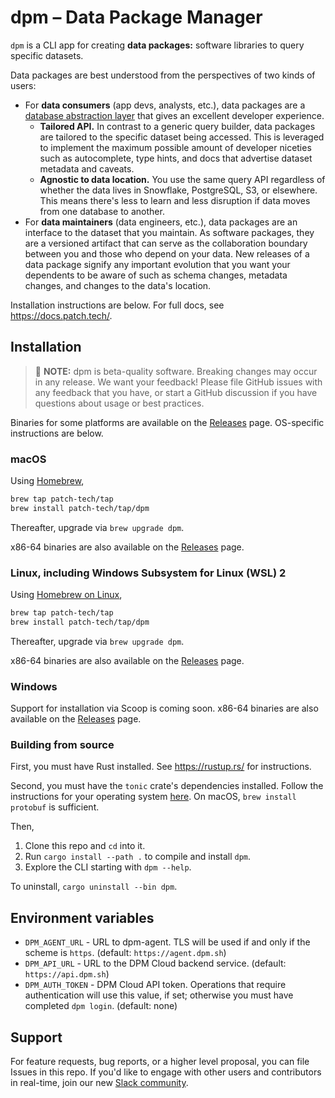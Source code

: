 # dpm – Data Package Manager

`dpm` is a CLI app for creating **data packages:** software libraries to query specific datasets.

Data packages are best understood from the perspectives of two kinds of users:

- For **data consumers** (app devs, analysts, etc.), data packages are a [database abstraction layer](https://en.wikipedia.org/wiki/Database_abstraction_layer) that gives an excellent developer experience.
  - **Tailored API.** In contrast to a generic query builder, data packages are tailored to the specific dataset being accessed. This is leveraged to implement the maximum possible amount of developer niceties such as autocomplete, type hints, and docs that advertise dataset metadata and caveats.
  - **Agnostic to data location.** You use the same query API regardless of whether the data lives in Snowflake, PostgreSQL, S3, or elsewhere. This means there's less to learn and less disruption if data moves from one database to another.
- For **data maintainers** (data engineers, etc.), data packages are an interface to the dataset that you maintain. As software packages, they are a versioned artifact that can serve as the collaboration boundary between you and those who depend on your data. New releases of a data package signify any important evolution that you want your dependents to be aware of such as schema changes, metadata changes, and changes to the data's location.

Installation instructions are below. For full docs, see https://docs.patch.tech/.

## Installation

> :rotating_light: **NOTE:** dpm is beta-quality software. Breaking changes may occur in any release. We want your feedback! Please file GitHub issues with any feedback that you have, or start a GitHub discussion if you have questions about usage or best practices.

Binaries for some platforms are available on the [Releases](https://github.com/patch-tech/dpm/releases) page. OS-specific instructions are below.

### macOS

Using [Homebrew](https://brew.sh/),

```sh
brew tap patch-tech/tap
brew install patch-tech/tap/dpm
```

Thereafter, upgrade via `brew upgrade dpm`.

x86-64 binaries are also available on the [Releases](https://github.com/patch-tech/dpm/releases) page.

### Linux, including Windows Subsystem for Linux (WSL) 2

Using [Homebrew on Linux](https://docs.brew.sh/Homebrew-on-Linux),

```sh
brew tap patch-tech/tap
brew install patch-tech/tap/dpm
```

Thereafter, upgrade via `brew upgrade dpm`.

x86-64 binaries are also available on the [Releases](https://github.com/patch-tech/dpm/releases) page.

### Windows

Support for installation via Scoop is coming soon. x86-64 binaries are also available on the [Releases](https://github.com/patch-tech/dpm/releases) page.

### Building from source

First, you must have Rust installed. See https://rustup.rs/ for instructions.

Second, you must have the `tonic` crate's dependencies installed. Follow the instructions for your operating system [here](https://github.com/hyperium/tonic#dependencies). On macOS, `brew install protobuf` is sufficient.

Then,

1. Clone this repo and `cd` into it.
2. Run `cargo install --path .` to compile and install `dpm`.
3. Explore the CLI starting with `dpm --help`.

To uninstall, `cargo uninstall --bin dpm`.

## Environment variables

- `DPM_AGENT_URL` - URL to dpm-agent. TLS will be used if and only if the scheme is `https`. (default: `https://agent.dpm.sh`)
- `DPM_API_URL` - URL to the DPM Cloud backend service. (default: `https://api.dpm.sh`)
- `DPM_AUTH_TOKEN` - DPM Cloud API token. Operations that require authentication will use this value, if set; otherwise you must have completed `dpm login`. (default: none)

## Support

For feature requests, bug reports, or a higher level proposal, you can file Issues in this repo. If you'd like to engage with other users and contributors in real-time, join our new [Slack community](https://patch-dpm.slack.com).
